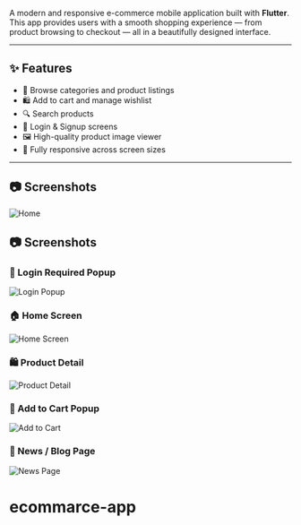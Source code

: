A modern and responsive e-commerce mobile application built with **Flutter**. This app provides users with a smooth shopping experience — from product browsing to checkout — all in a beautifully designed interface.

---

## ✨ Features

- 🏬 Browse categories and product listings
- 🛍️ Add to cart and manage wishlist
- 🔍 Search products
- 🔐 Login & Signup screens
- 🖼️ High-quality product image viewer
- 📱 Fully responsive across screen sizes

---

## 📷 Screenshots 
![Home](D:\mission\ecommarce-app\eapp\assets\images\screenshort\screenshort)
## 📷 Screenshots

### 🔐 Login Required Popup
![Login Popup](assets/images/screenshots/login.png)

### 🏠 Home Screen
![Home Screen](assets/images/screenshots/homepage.png)

### 🛍️ Product Detail
![Product Detail](assets/images/screenshots/product.png)

### 🧾 Add to Cart Popup
![Add to Cart](assets/images/screenshots/addcard.png)

### 📰 News / Blog Page
![News Page](assets/images/screenshots/detailnews.png)
# ecommarce-app
